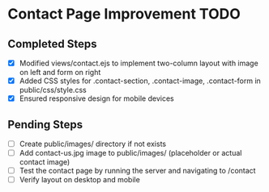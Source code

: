 # Contact Page Improvement TODO

## Completed Steps
- [x] Modified views/contact.ejs to implement two-column layout with image on left and form on right
- [x] Added CSS styles for .contact-section, .contact-image, .contact-form in public/css/style.css
- [x] Ensured responsive design for mobile devices

## Pending Steps
- [ ] Create public/images/ directory if not exists
- [ ] Add contact-us.jpg image to public/images/ (placeholder or actual contact image)
- [ ] Test the contact page by running the server and navigating to /contact
- [ ] Verify layout on desktop and mobile
